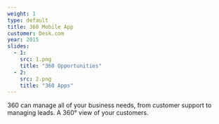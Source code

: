 ```yaml
---
weight: 1
type: default
title: 360 Mobile App
customer: Desk.com
year: 2015
slides:
  - 1:
    src: 1.png
    title: "360 Opportunities"
  - 2:
    src: 2.png
    title: "360 Apps"
---
```

360 can manage all of your business needs, from customer support to managing leads. A 360° view of your customers.
